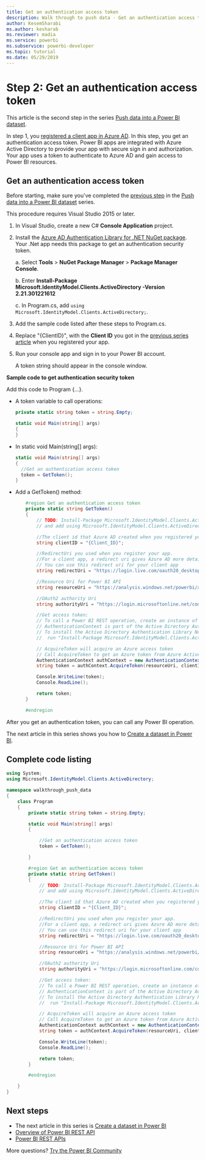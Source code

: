 ```yaml
---
title: Get an authentication access token
description: Walk through to push data - Get an authentication access token
author: KesemSharabi
ms.author: kesharab
ms.reviewer: madia
ms.service: powerbi
ms.subservice: powerbi-developer
ms.topic: tutorial
ms.date: 05/29/2019
---
```


# Step 2: Get an authentication access token

This article is the second step in the series [Push data into a Power BI dataset](walkthrough-push-data.md).

In step 1, you [registered a client app in Azure AD](../embedded/register-app.md). In this step, you get an authentication access token. Power BI apps are integrated with Azure Active Directory to provide your app with secure sign in and authorization. Your app uses a token to authenticate to Azure AD and gain access to Power BI resources.

## Get an authentication access token

Before starting, make sure you've completed the [previous step](../embedded/register-app.md) in the [Push data into a Power BI dataset](walkthrough-push-data.md) series. 

This procedure requires Visual Studio 2015 or later.

1. In Visual Studio, create a new C# **Console Application** project.

2. Install the [Azure AD Authentication Library for .NET NuGet package](https://www.nuget.org/packages/Microsoft.IdentityModel.Clients.ActiveDirectory/2.22.302111727). Your .Net app needs this package to get an authentication security token. 

     a. Select **Tools** > **NuGet Package Manager** > **Package Manager Console**.

     b. Enter **Install-Package Microsoft.IdentityModel.Clients.ActiveDirectory -Version 2.21.301221612**

     c. In Program.cs, add `using Microsoft.IdentityModel.Clients.ActiveDirectory;`.

3. Add the sample code listed after these steps to Program.cs.

4. Replace "{ClientID}", with the **Client ID** you got in the [previous series article](../embedded/register-app.md) when you registered your app.

5. Run your console app and sign in to your Power BI account. 

   A token string should appear in the console window.

**Sample code to get authentication security token**

Add this code to Program {...}.

* A token variable to call operations: 
  
  ```csharp
  private static string token = string.Empty;
  
  static void Main(string[] args)
  {
  }
  ```
* In static void Main(string[] args):
  
  ```csharp
  static void Main(string[] args)
  {
    //Get an authentication access token
    token = GetToken();
  }
  ```
* Add a GetToken() method:

```csharp
       #region Get an authentication access token
       private static string GetToken()
       {
           // TODO: Install-Package Microsoft.IdentityModel.Clients.ActiveDirectory -Version 2.21.301221612
           // and add using Microsoft.IdentityModel.Clients.ActiveDirectory

           //The client id that Azure AD created when you registered your client app.
           string clientID = "{Client_ID}";

           //RedirectUri you used when you register your app.
           //For a client app, a redirect uri gives Azure AD more details on the application that it will authenticate.
           // You can use this redirect uri for your client app
           string redirectUri = "https://login.live.com/oauth20_desktop.srf";

           //Resource Uri for Power BI API
           string resourceUri = "https://analysis.windows.net/powerbi/api";

           //OAuth2 authority Uri
           string authorityUri = "https://login.microsoftonline.net/common/";

           //Get access token:
           // To call a Power BI REST operation, create an instance of AuthenticationContext and call AcquireToken
           // AuthenticationContext is part of the Active Directory Authentication Library NuGet package
           // To install the Active Directory Authentication Library NuGet package in Visual Studio,
           //  run "Install-Package Microsoft.IdentityModel.Clients.ActiveDirectory" from the nuget Package Manager Console.

           // AcquireToken will acquire an Azure access token
           // Call AcquireToken to get an Azure token from Azure Active Directory token issuance endpoint
           AuthenticationContext authContext = new AuthenticationContext(authorityUri);
           string token = authContext.AcquireToken(resourceUri, clientID, new Uri(redirectUri)).AccessToken;

           Console.WriteLine(token);
           Console.ReadLine();

           return token;
       }

       #endregion
```

After you get an authentication token, you can call any Power BI operation.

The next article in this series shows you how to [Create a dataset in Power BI](walkthrough-push-data-create-dataset.md).


## Complete code listing

```csharp
using System;
using Microsoft.IdentityModel.Clients.ActiveDirectory;

namespace walkthrough_push_data
{
    class Program
    {
        private static string token = string.Empty;

        static void Main(string[] args)
        {

            //Get an authentication access token
            token = GetToken();

        }

        #region Get an authentication access token
        private static string GetToken()
        {
            // TODO: Install-Package Microsoft.IdentityModel.Clients.ActiveDirectory -Version 2.21.301221612
            // and add using Microsoft.IdentityModel.Clients.ActiveDirectory

            //The client id that Azure AD created when you registered your client app.
            string clientID = "{Client_ID}";

            //RedirectUri you used when you register your app.
            //For a client app, a redirect uri gives Azure AD more details on the application that it will authenticate.
            // You can use this redirect uri for your client app
            string redirectUri = "https://login.live.com/oauth20_desktop.srf";

            //Resource Uri for Power BI API
            string resourceUri = "https://analysis.windows.net/powerbi/api";

            //OAuth2 authority Uri
            string authorityUri = "https://login.microsoftonline.com/common/";

            //Get access token:
            // To call a Power BI REST operation, create an instance of AuthenticationContext and call AcquireToken
            // AuthenticationContext is part of the Active Directory Authentication Library NuGet package
            // To install the Active Directory Authentication Library NuGet package in Visual Studio,
            //  run "Install-Package Microsoft.IdentityModel.Clients.ActiveDirectory" from the nuget Package Manager Console.

            // AcquireToken will acquire an Azure access token
            // Call AcquireToken to get an Azure token from Azure Active Directory token issuance endpoint
            AuthenticationContext authContext = new AuthenticationContext(authorityUri);
            string token = authContext.AcquireToken(resourceUri, clientID, new Uri(redirectUri)).AccessToken;

            Console.WriteLine(token);
            Console.ReadLine();

            return token;
        }

        #endregion

    }
}
```



## Next steps

* The next article in this series is [Create a dataset in Power BI](walkthrough-push-data-create-dataset.md)
* [Overview of Power BI REST API](overview-of-power-bi-rest-api.md)  
* [Power BI REST APIs](https://docs.microsoft.com/rest/api/power-bi/)  

More questions? [Try the Power BI Community](https://community.powerbi.com/)